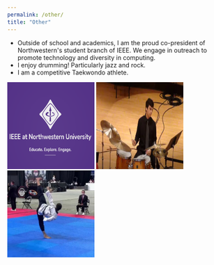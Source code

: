 ```yaml
---
permalink: /other/
title: "Other"
---
```



* Outside of school and academics, I am the proud co-president of Northwestern's student branch of IEEE. We engage in outreach to promote technology and diversity in computing.
* I enjoy drumming! Particularly jazz and rock. 
* I am a competitive Taekwondo athlete.
<img src="/images/NUIEEE.PNG" alt='' width='200' height='200'>
<img src="/images/jazzdrum.PNG" alt='' width='200' height='200'>
<img src="/images/taekwondo.jpg" alt='' width='200' height='200'>
